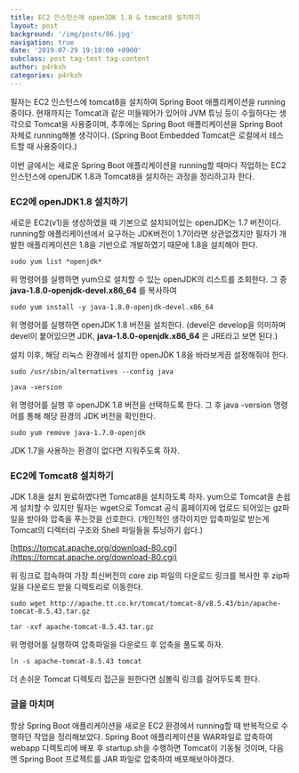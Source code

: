 ```yaml
---
title: EC2 인스턴스에 openJDK 1.8 & tomcat8 설치하기
layout: post
background: '/img/posts/06.jpg'
navigation: true
date: '2019-07-29 19:18:00 +0900'
subclass: post tag-test tag-content
author: p4rksh
categories: p4rksh
---
```


필자는 EC2 인스턴스에 tomcat8을 설치하여 Spring Boot 애플리케이션을 running 중이다. 
현재까지는 Tomcat과 같은 미들웨어가 있어야 JVM 튜닝 등이 수월하다는 생각으로 Tomcat을 사용중이며, 추후에는 Spring Boot 애플리케이션을 Spring Boot 자체로 running해볼 생각이다. (Spring Boot Embedded Tomcat은 로컬에서 테스트할 때 사용중이다.)

이번 글에서는 새로운 Spring Boot 애플리케이션을 running할 때마다 작업하는 EC2 인스턴스에 openJDK 1.8과 Tomcat8을 설치하는 과정을 정리하고자 한다.

### EC2에 openJDK1.8 설치하기

새로운 EC2(v1)을 생성하였을 때 기본으로 설치되어있는 openJDK는 1.7 버전이다. running할 애플리케이션에서 요구하는 JDK버전이 1.7이라면 상관없겠지만 필자가 개발한 애플리케이션은 1.8을 기반으로 개발하였기 때문에 1.8을 설치해야 한다.

```Shell
sudo yum list *openjdk*
```

위 명령어를 실행하면 yum으로 설치할 수 있는 openJDK의 리스트를 조회한다. 그 중 **java-1.8.0-openjdk-devel.x86_64** 를 복사하여

```Shell
sudo yum install -y java-1.8.0-openjdk-devel.x86_64
```

위 명령어를 실행하면 openJDK 1.8 버전을 설치한다. (devel은 develop을 의미하며 devel이 붙어있으면 JDK, **java-1.8.0-openjdk.x86_64** 은 JRE라고 보면 된다.)

설치 이후, 해당 리눅스 환경에서 설치한 openJDK 1.8을 바라보게끔 설정해줘야 한다.

```Shell
sudo /usr/sbin/alternatives --config java

java -version
```

위 명령어를 실행 후 openJDK 1.8 버전을 선택하도록 한다. 그 후 java -version 명령어를 통해 해당 환경의 JDK 버전을 확인한다.

```Shell
sudo yum remove java-1.7.0-openjdk
```

JDK 1.7을 사용하는 환경이 없다면 지워주도록 하자.

### EC2에 Tomcat8 설치하기

JDK 1.8을 설치 완료하였다면 Tomcat8을 설치하도록 하자. 
yum으로 Tomcat을 손쉽게 설치할 수 있지만 필자는 wget으로 Tomcat 공식 홈페이지에 업로드 되어있는 gz파일을 받아와 압축을 푸는것을 선호한다.
(개인적인 생각이지만 압축파일로 받는게 Tomcat의 디렉터리 구조와 Shell 파일들을 튜닝하기 쉽다.)

[https://tomcat.apache.org/download-80.cgi](https://tomcat.apache.org/download-80.cgi)

위 링크로 접속하여 가장 최신버전의 core zip 파일의 다운로드 링크를 복사한 후 zip파일을 다운로드 받을 디렉토리로 이동한다.

```Shell
sudo wget http://apache.tt.co.kr/tomcat/tomcat-8/v8.5.43/bin/apache-tomcat-8.5.43.tar.gz

tar -xvf apache-tomcat-8.5.43.tar.gz
```

위 명령어를 실행하여 압축파일을 다운로드 후 압축을 풀도록 하자.

```Shell
ln -s apache-tomcat-8.5.43 tomcat
```

더 손쉬운 Tomcat 디렉토리 접근을 원한다면 심볼릭 링크를 걸어두도록 한다.

### 글을 마치며
항상 Spring Boot 애플리케이션을 새로운 EC2 환경에서 running할 때 반복적으로 수행하던 작업을 정리해보았다. Spring Boot 애플리케이션을 WAR파일로 압축하여 webapp 디렉토리에 배포 후 startup.sh을 수행하면 Tomcat이 기동될 것이며, 다음엔 Spring Boot 프로젝트를 JAR 파일로 압축하여 배포해보아야겠다.
